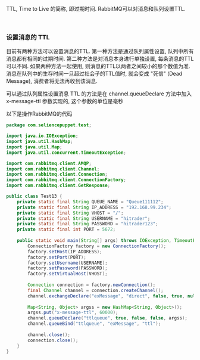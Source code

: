 
TTL, Time to Live 的简称, 即过期时间. RabbitMQ可以对消息和队列设置TTL.

<br/>

### 设置消息的 TTL

  目前有两种方法可以设置消息的TTL. 第一种方法是通过队列属性设置, 队列中所有消息都有相同的过期时间. 第二种方法是对消息本身进行单独设置, 每条消息的TTL可以不同. 如果两种方法一起使用, 则消息的TTL以两者之间较小的那个数值为准. 消息在队列中的生存时间一旦超过社会子的TTL值时, 就会变成 "死信" (Dead Message), 消费者将无法再收到该消息.

可以通过队列属性设置消息 TTL 的方法是在 channel.queueDeclare 方法中加入 x-message-ttl 参数实现的, 这个参数的单位是毫秒

以下是操作RabbitMQ的代码

```java
package com.seliencepuppet.test;

import java.io.IOException;
import java.util.HashMap;
import java.util.Map;
import java.util.concurrent.TimeoutException;

import com.rabbitmq.client.AMQP;
import com.rabbitmq.client.Channel;
import com.rabbitmq.client.Connection;
import com.rabbitmq.client.ConnectionFactory;
import com.rabbitmq.client.GetResponse;

public class Test13 {
	private static final String QUEUE_NAME = "Queue111112";
	private static final String IP_ADDRESS = "192.168.99.234";
	private static final String VHOST = "/";
	private static final String USERNAME = "hitrader";
	private static final String PASSWORD = "hitrader123";
	private static final int PORT = 5672;
	
	public static void main(String[] args) throws IOException, TimeoutException, InterruptedException {
		ConnectionFactory factory = new ConnectionFactory();
		factory.setHost(IP_ADDRESS);
		factory.setPort(PORT);
		factory.setUsername(USERNAME);
		factory.setPassword(PASSWORD);
		factory.setVirtualHost(VHOST);
		
		Connection connection = factory.newConnection();
		final Channel channel = connection.createChannel();
		channel.exchangeDeclare("exMessage", "direct", false, true, null);
		
		Map<String, Object> argss = new HashMap<String, Object>();
		argss.put("x-message-ttl", 60000);
		channel.queueDeclare("ttlqueue", true, false, false, argss);
		channel.queueBind("ttlqueue", "exMessage", "ttl");
		
		channel.close();
		connection.close();
	}
}
```
